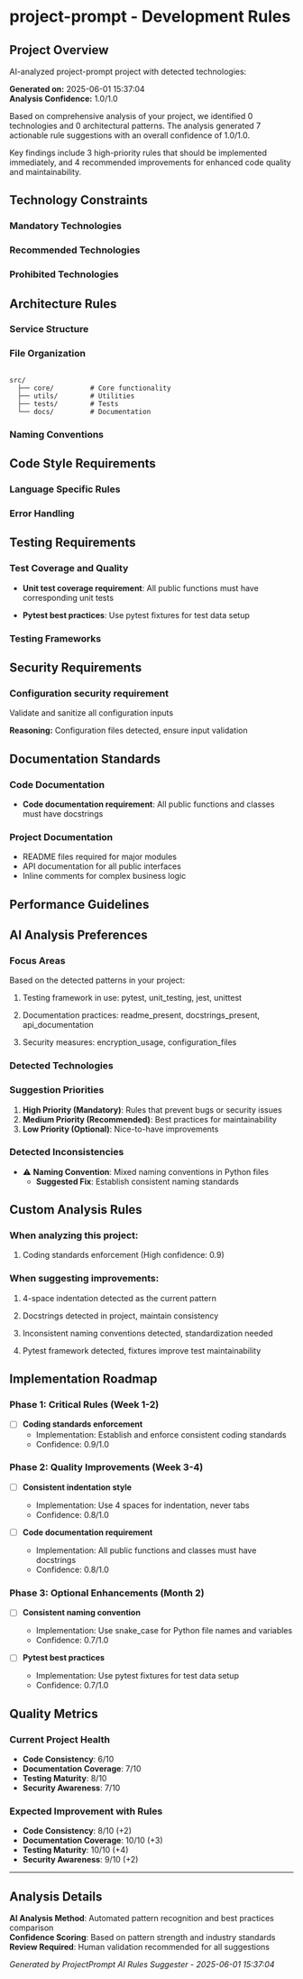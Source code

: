 # project-prompt - Development Rules

## Project Overview
AI-analyzed project-prompt project with detected technologies: 

**Generated on:** 2025-06-01 15:37:04  
**Analysis Confidence:** 1.0/1.0


Based on comprehensive analysis of your project, we identified 0 
technologies and 0 architectural patterns. The analysis generated 
7 actionable rule suggestions with an overall confidence of 1.0/1.0.

Key findings include 3 high-priority rules that should be implemented immediately, and 
4 recommended improvements for enhanced code quality and maintainability.


## Technology Constraints

### Mandatory Technologies
















### Recommended Technologies
















### Prohibited Technologies
















## Architecture Rules

### Service Structure
















### File Organization
```

src/
  ├── core/         # Core functionality
  ├── utils/        # Utilities
  ├── tests/        # Tests
  └── docs/         # Documentation

```

### Naming Conventions
















## Code Style Requirements

### Language Specific Rules
















### Error Handling
















## Testing Requirements

### Test Coverage and Quality


- **Unit test coverage requirement**: All public functions must have corresponding unit tests











- **Pytest best practices**: Use pytest fixtures for test data setup





### Testing Frameworks


## Security Requirements





### Configuration security requirement
Validate and sanitize all configuration inputs


**Reasoning:** Configuration files detected, ensure input validation















## Documentation Standards

### Code Documentation








- **Code documentation requirement**: All public functions and classes must have docstrings









### Project Documentation
- README files required for major modules
- API documentation for all public interfaces
- Inline comments for complex business logic

## Performance Guidelines

















## AI Analysis Preferences

### Focus Areas
Based on the detected patterns in your project:

1. Testing framework in use: pytest, unit_testing, jest, unittest

1. Documentation practices: readme_present, docstrings_present, api_documentation

1. Security measures: encryption_usage, configuration_files


### Detected Technologies


### Suggestion Priorities
1. **High Priority (Mandatory)**: Rules that prevent bugs or security issues
2. **Medium Priority (Recommended)**: Best practices for maintainability  
3. **Low Priority (Optional)**: Nice-to-have improvements


### Detected Inconsistencies

- ⚠️ **Naming Convention**: Mixed naming conventions in Python files
  - **Suggested Fix**: Establish consistent naming standards



## Custom Analysis Rules

### When analyzing this project:














1. Coding standards enforcement (High confidence: 0.9)



### When suggesting improvements:






1. 4-space indentation detected as the current pattern



1. Docstrings detected in project, maintain consistency



1. Inconsistent naming conventions detected, standardization needed



1. Pytest framework detected, fixtures improve test maintainability





## Implementation Roadmap

### Phase 1: Critical Rules (Week 1-2)














- [ ] **Coding standards enforcement**
  - Implementation: Establish and enforce consistent coding standards
  - Confidence: 0.9/1.0



### Phase 2: Quality Improvements (Week 3-4)  






- [ ] **Consistent indentation style**
  - Implementation: Use 4 spaces for indentation, never tabs
  - Confidence: 0.8/1.0



- [ ] **Code documentation requirement**
  - Implementation: All public functions and classes must have docstrings
  - Confidence: 0.8/1.0









### Phase 3: Optional Enhancements (Month 2)










- [ ] **Consistent naming convention**
  - Implementation: Use snake_case for Python file names and variables
  - Confidence: 0.7/1.0



- [ ] **Pytest best practices**
  - Implementation: Use pytest fixtures for test data setup
  - Confidence: 0.7/1.0





## Quality Metrics

### Current Project Health  
- **Code Consistency**: 6/10
- **Documentation Coverage**: 7/10  
- **Testing Maturity**: 8/10
- **Security Awareness**: 7/10

### Expected Improvement with Rules
- **Code Consistency**: 8/10 (+2)
- **Documentation Coverage**: 10/10 (+3)
- **Testing Maturity**: 10/10 (+4)
- **Security Awareness**: 9/10 (+2)

---

## Analysis Details

**AI Analysis Method**: Automated pattern recognition and best practices comparison  
**Confidence Scoring**: Based on pattern strength and industry standards  
**Review Required**: Human validation recommended for all suggestions

*Generated by ProjectPrompt AI Rules Suggester - 2025-06-01 15:37:04*
